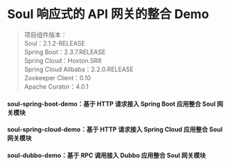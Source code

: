 # Soul 响应式的 API 网关的整合 Demo
> 项目组件版本：  
> Soul：2.1.2-RELEASE  
> Spring Boot：2.3.7.RELEASE  
> Spring Cloud：Hoxton.SR8  
> Spring Cloud Alibaba：2.2.0.RELEASE  
> Zookeeper Client：0.10  
> Apache Curator：4.0.1  

#### soul-spring-boot-demo：基于 HTTP 请求接入 Spring Boot 应用整合 Soul 网关模块
#### soul-spring-cloud-demo：基于 HTTP 请求接入 Spring Cloud 应用整合 Soul 网关模块
#### soul-dubbo-demo：基于 RPC 调用接入 Dubbo 应用整合 Soul 网关模块
